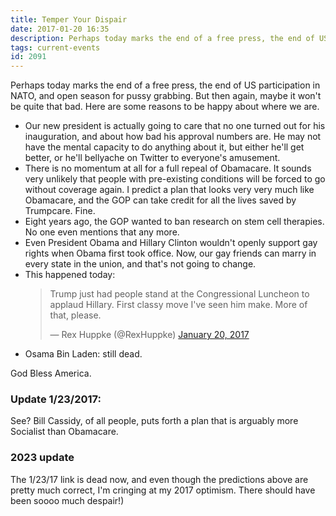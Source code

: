```yaml
---
title: Temper Your Dispair
date: 2017-01-20 16:35
description: Perhaps today marks the end of a free press, the end of US participation in NATO, and open season for pussy grabbing.  But then again, maybe it won't be quite that bad.  Here are some reasons to be happy about where we are.
tags: current-events
id: 2091
---
```

Perhaps today marks the end of a free press, the end of US participation in NATO, and open season for pussy grabbing.  But then again, maybe it won't be quite that bad.  Here are some reasons to be happy about where we are.

<ul><li>Our new president is actually going to care that no one turned out for his inauguration, and about how bad his approval numbers are.  He may not have the mental capacity to do anything about it, but either he'll get better, or he'll bellyache on Twitter to everyone's amusement.</li>

<li>There is no momentum at all for a full repeal of Obamacare.  It sounds very unlikely that people with pre-existing conditions will be forced to go without coverage again.  I predict a plan that looks very very much like Obamacare, and the GOP can take credit for all the lives saved by Trumpcare.  Fine.</li>

<li>Eight years ago, the GOP wanted to ban research on stem cell therapies.  No one even mentions that any more.</li>

<li>Even President Obama and Hillary Clinton wouldn't openly support gay rights when Obama first took office.  Now, our gay friends can marry in every state in the union, and that's not going to change.</li>

<li>This happened today:  <blockquote class="twitter-tweet" data-lang="en"><p lang="en" dir="ltr">Trump just had people stand at the Congressional Luncheon to applaud Hillary. First classy move I&#39;ve seen him make. More of that, please.</p>&mdash; Rex Huppke (@RexHuppke) <a href="https://twitter.com/RexHuppke/status/822535598191812609">January 20, 2017</a></blockquote> <script async src="//platform.twitter.com/widgets.js" charset="utf-8"></script></li>

<li>Osama Bin Laden:  still dead.</li></ul>

God Bless America.


<h3>Update 1/23/2017:</h3>  
<p>See?  Bill Cassidy, of all people, puts forth a plan that is arguably more Socialist than Obamacare.</p>  

<h3>2023 update</h3>  
<p>The 1/23/17 link is dead now, and even though the predictions above are pretty much correct, I'm cringing at my 2017 optimism.  There should have been soooo much despair!)</p>
